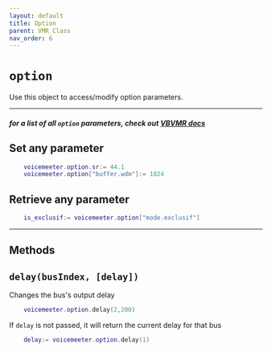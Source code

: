 ```yaml
---
layout: default
title: Option
parent: VMR Class
nav_order: 6
---
```

# `option`

Use this object to access/modify option parameters.

---
##### for a list of all `option` parameters, check out [VBVMR docs](http://download.vb-audio.com/Download_CABLE/VoicemeeterRemoteAPI.pdf#page=15)

## Set any parameter

```lua
    voicemeeter.option.sr:= 44.1
    voicemeeter.option["buffer.wdm"]:= 1024
```

## Retrieve any parameter
```lua
    is_exclusif:= voicemeeter.option["mode.exclusif"]
```

---

## Methods

## `delay(busIndex, [delay])`
Changes the bus's output delay

```lua
    voicemeeter.option.delay(2,200)
```
If `delay` is not passed, it will return the current delay  for that bus
```lua
    delay:= voicemeeter.option.delay(1)
```
